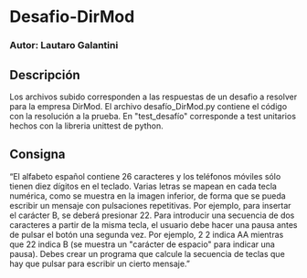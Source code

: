 # Desafio-DirMod
### Autor: Lautaro Galantini

## Descripción
Los archivos subido corresponden a las respuestas de un desafio a resolver para la empresa DirMod. El archivo desafío_DirMod.py contiene el código con
la resolución a la prueba. En "test_desafío" corresponde a test unitarios hechos con la libreria unittest de python.



## Consigna
“El alfabeto español contiene 26 caracteres y los teléfonos móviles sólo tienen diez
dígitos en el teclado. Varias letras se mapean en cada tecla numérica, como se muestra
en la imagen inferior, de forma que se pueda escribir un mensaje con pulsaciones
repetitivas. Por ejemplo, para insertar el carácter B, se deberá presionar 22. Para
introducir una secuencia de dos caracteres a partir de la misma tecla, el usuario debe
hacer una pausa antes de pulsar el botón una segunda vez. Por ejemplo, 2 2 indica AA
mientras que 22 indica B (se muestra un &quot;carácter de espacio&quot; para indicar una pausa).
Debes crear un programa que calcule la secuencia de teclas que hay que pulsar para
escribir un cierto mensaje.”
